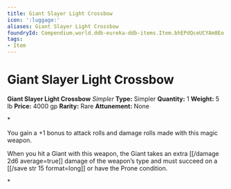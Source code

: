 ```yaml
---
title: Giant Slayer Light Crossbow
icon: ':luggage:'
aliases: Giant Slayer Light Crossbow
foundryId: Compendium.world.ddb-eureka-ddb-items.Item.bhEPdQceUCYAm8Eo
tags:
- Item
---
```


# Giant Slayer Light Crossbow

**Giant Slayer Light Crossbow**
_Simpler_
**Type:** Simpler
**Quantity:** 1
**Weight:** 5 lb
**Price:** 4000 gp
**Rarity:** Rare
**Attunement:** None

*<p>You gain a +1 bonus to attack rolls and damage rolls made with this magic weapon.

When you hit a Giant with this weapon, the Giant takes an extra  [[/damage 2d6 average=true]] damage of the weapon’s type and must succeed on a [[/save str 15 format=long]] or have the Prone condition.</p>*